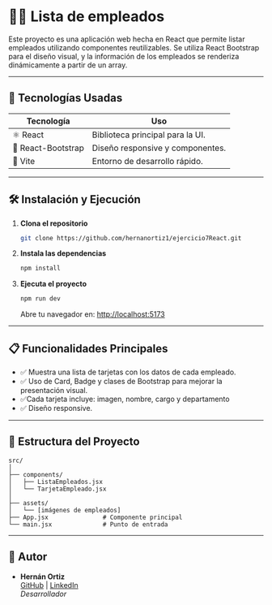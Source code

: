 # 👨‍💼 Lista de empleados

Este proyecto es una aplicación web hecha en React que permite listar empleados utilizando componentes reutilizables. Se utiliza React Bootstrap para el diseño visual, y la información de los empleados se renderiza dinámicamente a partir de un array.

---

## **📌 Tecnologías Usadas**  
| **Tecnología**       | **Uso**                              |  
|----------------------|--------------------------------------|  
| ⚛ React             | Biblioteca principal para la UI.     |  
| 🎨 React-Bootstrap  | Diseño responsive y componentes.     |  
| 🚀 Vite             | Entorno de desarrollo rápido.        |  

---


## **🛠 Instalación y Ejecución**  

1. **Clona el repositorio**  
   ```bash
   git clone https://github.com/hernanortiz1/ejercicio7React.git

   ```

2. **Instala las dependencias**  
   ```bash
   npm install
   ```

3. **Ejecuta el proyecto**  
   ```bash
   npm run dev
   ```
   Abre tu navegador en: [http://localhost:5173](http://localhost:5173)  

---
## **📋 Funcionalidades Principales** 

- ✅ Muestra una lista de tarjetas con los datos de cada empleado.
- ✅ Uso de Card, Badge y clases de Bootstrap para mejorar la presentación visual.
- ✅Cada tarjeta incluye: imagen, nombre, cargo y departamento
- ✅ Diseño responsive.

---

## **📂 Estructura del Proyecto**  
```
src/
│
├── components/
│   ├── ListaEmpleados.jsx
│   └── TarjetaEmpleado.jsx
│
├── assets/
│   └── [imágenes de empleados]     
├── App.jsx               # Componente principal  
└── main.jsx              # Punto de entrada  
```

---

## 👤 Autor

- **Hernán Ortiz**  
  [GitHub](https://github.com/hernanortiz1) | [LinkedIn](https://www.linkedin.com/in/hern%C3%A1n-ortiz/)  
  *Desarrollador*

